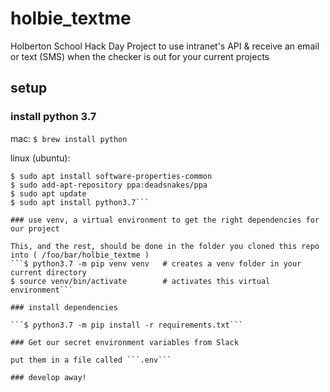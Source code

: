 # holbie_textme

Holberton School Hack Day Project to use intranet's API &amp; receive an email or text (SMS) when the checker is out for your current projects

## setup

### install python 3.7

mac:
```$ brew install python```

linux (ubuntu):

```$ sudo apt update
$ sudo apt install software-properties-common
$ sudo add-apt-repository ppa:deadsnakes/ppa
$ sudo apt update
$ sudo apt install python3.7```

### use venv, a virtual environment to get the right dependencies for our project

This, and the rest, should be done in the folder you cloned this repo into ( /foo/bar/holbie_textme )
```$ python3.7 -m pip venv venv   # creates a venv folder in your current directory
$ source venv/bin/activate        # activates this virtual environment```

### install dependencies

```$ python3.7 -m pip install -r requirements.txt```

### Get our secret environment variables from Slack

put them in a file called ```.env```

### develop away!
